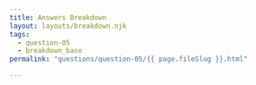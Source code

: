 ```yaml
---
title: Answers Breakdown
layout: layouts/breakdown.njk
tags:
  - question-05
  - breakdown_base
permalink: "questions/question-05/{{ page.fileSlug }}.html"

---
```



